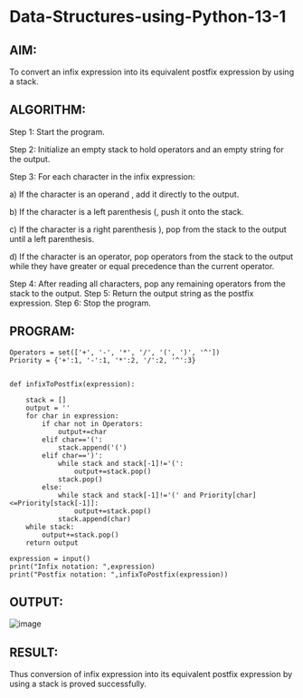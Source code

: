 # Data-Structures-using-Python-13-1


## AIM:

To convert an infix expression into its equivalent postfix expression by using a stack. 

## ALGORITHM:

Step 1: Start the program.

Step 2: Initialize an empty stack to hold operators and an empty string for the output.

Step 3: For each character in the infix expression:

a) If the character is an operand , add it directly to the output.

b) If the character is a left parenthesis (, push it onto the stack.

c) If the character is a right parenthesis ), pop from the stack to the output until a left parenthesis.

d) If the character is an operator, pop operators from the stack to the output while they have greater or equal precedence than the current operator.
           
Step 4: After reading all characters, pop any remaining operators from the stack to the output.
Step 5: Return the output string as the postfix expression.
Step 6: Stop the program.

## PROGRAM:

```
Operators = set(['+', '-', '*', '/', '(', ')', '^'])  
Priority = {'+':1, '-':1, '*':2, '/':2, '^':3} 
 
 
def infixToPostfix(expression): 

    stack = [] 
    output = '' 
    for char in expression:
        if char not in Operators:
            output+=char
        elif char=='(':
            stack.append('(')
        elif char==')':
            while stack and stack[-1]!='(':
                output+=stack.pop()
            stack.pop()
        else:
            while stack and stack[-1]!='(' and Priority[char]<=Priority[stack[-1]]:
                output+=stack.pop()
            stack.append(char)
    while stack:
        output+=stack.pop()
    return output
    
expression = input()
print("Infix notation: ",expression)
print("Postfix notation: ",infixToPostfix(expression))

```


## OUTPUT:

![image](https://github.com/user-attachments/assets/0fdf0065-f275-48b7-ace2-af211b590937)


## RESULT:

Thus conversion of infix expression into its equivalent postfix expression by using a stack is proved successfully.
